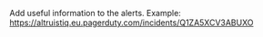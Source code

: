Add useful information to the alerts.
Example: https://altruistiq.eu.pagerduty.com/incidents/Q1ZA5XCV3ABUXO